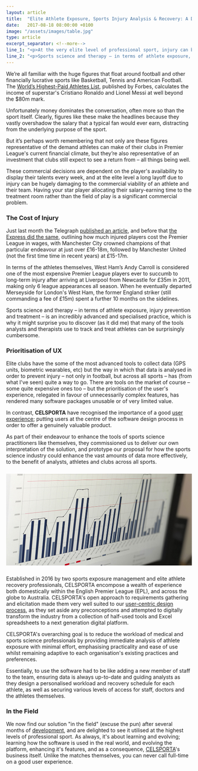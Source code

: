 ```yaml
---
layout: article
title:  "Elite Athlete Exposure, Sports Injury Analysis & Recovery: A Digital Transformation"
date:   2017-08-18 08:00:00 +0100
image: "/assets/images/table.jpg"
type: article
excerpt_separator: <!--more-->
line_1: "<p>At the very elite level of professional sport, injury can be hugely damaging to the commercial viability of an athlete, and ultimately their team. Having your star player dedicating their time to the treatment room rather than the field of play is a significant problem.</p>"
line_2: "<p>Sports science and therapy – in terms of athlete exposure, injury prevention and treatment – is an incredibly advanced and specialised practice, which is why it might surprise you to discover (as it did me) that many of the tools analysts and therapists use to track and treat athletes can be surprisingly cumbersome.</p>"
---
```

We’re all familiar with the huge figures that float around football and other financially lucrative sports like Basketball, Tennis and American Football. <!--more--> The [World’s Highest-Paid Athletes List](https://www.forbes.com/athletes/list/#tab:overall), published by Forbes, calculates the income of superstar's Cristiano Ronaldo and Lionel Messi at well beyond the $80m mark.

Unfortunately money dominates the conversation, often more so than the sport itself. Clearly, figures like these make the headlines because they vastly overshadow the salary that a typical fan would ever earn, distracting from the underlying purpose of the sport.

But it’s perhaps worth remembering that not only are these figures representative of the demand athletes can make of their clubs in Premier League's current financial climate, but they’re also representative of an investment that clubs still expect to see a return from – all things being well.

These commercial decisions are dependent on the player's availability to display their talents every week, and at the elite level a long layoff due to injury can be hugely damaging to the commercial viability of an athlete and their team. Having your star player allocating their salary-earning time to the treatment room rather than the field of play is a significant commercial problem.

### The Cost of Injury

Just last month the Telegraph [published an article](http://www.telegraph.co.uk/football/2017/07/23/revealed-true-cost-injuries-premier-league-clubs-man-city-paid/), and before that [the Express did the same](http://www.express.co.uk/sport/football/758487/Premier-League-injury-costs-2015-16-sportgalleries), outlining how much injured players cost the Premier League in wages, with Manchester City crowned champions of that particular endeavour at just over £16-18m, followed by Manchester United (not the first time time in recent years) at £15-17m.

In terms of the athletes themselves, West Ham’s Andy Carroll is considered one of the most expensive Premier League players ever to succumb to long-term injury after arriving at Liverpool from Newcastle for £35m in 2011, making only 6 league appearances all season. When he eventually departed Merseyside for London's West Ham, the former England striker (still commanding a fee of £15m) spent a further 10 months on the sidelines.

Sports science and therapy – in terms of athlete exposure, injury prevention and treatment – is an incredibly advanced and specialised practice, which is why it might surprise you to discover (as it did me) that many of the tools analysts and therapists use to track and treat athletes can be surprisingly cumbersome.

### Prioritisation of UX

Elite clubs have the some of the most advanced tools to collect data (GPS units, biometric wearables, etc) but the way in which that data is analysed in order to prevent injury – not only in football, but across all sports – has (from what I've seen) quite a way to go. There are tools on the market of course – some quite expensive ones too – but the prioritisation of the user's experience, relegated in favour of unnecessarily complex features, has rendered many software packages unusable or of very limited value.

In contrast, <strong>CELSPORTA</strong> have recognised the importance of a good [user experience](/digital-service-design/); putting users at the centre of the software design process in order to offer a genuinely valuable product.

As part of their endeavour to enhance the tools of sports science practitioners like themselves, they commissioned us to deliver our own interpretation of the solution, and prototype our proposal for how the sports science industry could enhance the vast amounts of data more effectively, to the benefit of analysts, athletes and clubs across all sports.

<p style="text-align:center; padding:10px 0;">
  <img src="/assets/images/cel1.jpg"/>
</p>

Established in 2016 by two sports exposure management and elite athlete recovery professionals, CELSPORTA encompose a wealth of experience both domestically within the English Premier League (EPL), and across the globe to Australia. CELSPORTA's open approach to requirements gathering and elicitation made them very well suited to our [user-centric design process](/digital-service-design/), as they set aside any preconceptions and attempted to digitally transform the industry from a collection of half-used tools and Excel spreadsheets to a next generation digital platform.

CELSPORTA's overarching goal is to reduce the workload of medical and sports science professionals by providing immediate analysis of athlete exposure with minimal effort, emphasising practicality and ease of use whilst remaining adaptive to each organisation's existing practices and preferences.

Essentially, to use the software had to be like adding a new member of staff to the team, ensuring data is always up-to-date and guiding analysts as they design a personalised workload and recovery schedule for each athlete, as well as securing various levels of access for staff, doctors and the athletes themselves.

### In the Field

We now find our solution "in the field" (excuse the pun) after several months of [development](/full-stack-development/), and are delighted to see it utilised at the highest levels of professional sport. As always, it's about learning and evolving; learning how the software is used in the real world, and evolving the platform, enhancing it's features, and as a consequence, <a href="https://celsporta.com">CELSPORTA</a>'s business itself. Unlike the matches themselves, you can never call full-time on a good user experience.
